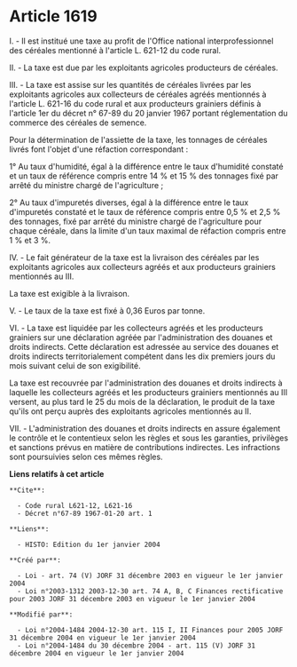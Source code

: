 # Article 1619

I. - Il est institué une taxe au profit de l'Office national interprofessionnel des céréales mentionné à l'article L. 621-12
du code rural.

II. - La taxe est due par les exploitants agricoles producteurs de céréales.

III. - La taxe est assise sur les quantités de céréales livrées par les exploitants agricoles aux collecteurs de céréales
agréés mentionnés à l'article L. 621-16 du code rural et aux producteurs grainiers définis à l'article 1er du décret n° 67-89
du 20 janvier 1967 portant réglementation du commerce des céréales de semence.

Pour la détermination de l'assiette de la taxe, les tonnages de céréales livrés font l'objet d'une réfaction correspondant :

1° Au taux d'humidité, égal à la différence entre le taux d'humidité constaté et un taux de référence compris entre 14 % et
15 % des tonnages fixé par arrêté du ministre chargé de l'agriculture ;

2° Au taux d'impuretés diverses, égal à la différence entre le taux d'impuretés constaté et le taux de référence compris
entre 0,5 % et 2,5 % des tonnages, fixé par arrêté du ministre chargé de l'agriculture pour chaque céréale, dans la limite
d'un taux maximal de réfaction compris entre 1 % et 3 %.

IV. - Le fait générateur de la taxe est la livraison des céréales par les exploitants agricoles aux collecteurs agréés et aux
producteurs grainiers mentionnés au III.

La taxe est exigible à la livraison.

V. - Le taux de la taxe est fixé à 0,36 Euros par tonne.

VI. - La taxe est liquidée par les collecteurs agréés et les producteurs grainiers sur une déclaration agréée par
l'administration des douanes et droits indirects. Cette déclaration est adressée au service des douanes et droits indirects
territorialement compétent dans les dix premiers jours du mois suivant celui de son exigibilité.

La taxe est recouvrée par l'administration des douanes et droits indirects à laquelle les collecteurs agréés et les
producteurs grainiers mentionnés au III versent, au plus tard le 25 du mois de la déclaration, le produit de la taxe qu'ils
ont perçu auprès des exploitants agricoles mentionnés au II.

VII. - L'administration des douanes et droits indirects en assure également le contrôle et le contentieux selon les règles et
sous les garanties, privilèges et sanctions prévus en matière de contributions indirectes. Les infractions sont poursuivies
selon ces mêmes règles.

**Liens relatifs à cet article**

	**Cite**:

	  - Code rural L621-12, L621-16
	  - Décret n°67-89 1967-01-20 art. 1

	**Liens**:

	  - HISTO: Edition du 1er janvier 2004

	**Créé par**:

	  - Loi - art. 74 (V) JORF 31 décembre 2003 en vigueur le 1er janvier 2004
	  - Loi n°2003-1312 2003-12-30 art. 74 A, B, C Finances rectificative pour 2003 JORF 31 décembre 2003 en vigueur le 1er janvier 2004

	**Modifié par**:

	  - Loi n°2004-1484 2004-12-30 art. 115 I, II Finances pour 2005 JORF 31 décembre 2004 en vigueur le 1er janvier 2004
	  - Loi n°2004-1484 du 30 décembre 2004 - art. 115 (V) JORF 31 décembre 2004 en vigueur le 1er janvier 2004

